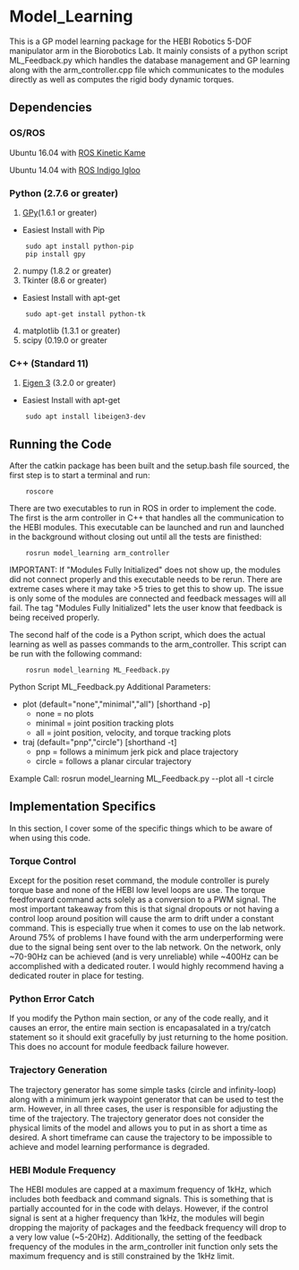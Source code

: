 # Model_Learning
This is a GP model learning package for the HEBI Robotics 5-DOF manipulator arm in the Biorobotics Lab. It mainly consists of a python script ML_Feedback.py which handles the database management and GP learning along with the arm_controller.cpp file which communicates to the modules directly as well as computes the rigid body dynamic torques.
## Dependencies
### OS/ROS
Ubuntu 16.04 with [ROS Kinetic Kame](http://wiki.ros.org/kinetic/Installation/Ubuntu)

Ubuntu 14.04 with [ROS Indigo Igloo](http://wiki.ros.org/indigo/Installation/Ubuntu)

### Python (2.7.6 or greater)
1. [GPy](https://github.com/SheffieldML/GPy)(1.6.1 or greater)
- Easiest Install with Pip
```
	sudo apt install python-pip
	pip install gpy
```
2. numpy (1.8.2 or greater)
3. Tkinter (8.6 or greater)
- Easiest Install with apt-get
```
	sudo apt-get install python-tk
```
4. matplotlib (1.3.1 or greater)
5. scipy (0.19.0 or greater

### C++ (Standard 11)
1. [Eigen 3](http://eigen.tuxfamily.org/index.php?title=Main_Page) (3.2.0 or greater)
- Easiest Install with apt-get
```
	sudo apt install libeigen3-dev
```

## Running the Code
After the catkin package has been built and the setup.bash file sourced, the first step is to start a terminal and run:
```
	roscore
```

There are two executables to run in ROS in order to implement the code. The first is the arm controller in C++ that handles all the communication to the HEBI modules. This executable can be launched and run and launched in the background without closing out until all the tests are finisthed:
```
	rosrun model_learning arm_controller
```
IMPORTANT: If "Modules Fully Initialized" does not show up, the modules did not connect properly and this executable needs to be rerun. There are extreme cases where it may take >5 tries to get this to show up. The issue is only some of the modules are connected and feedback messages will all fail. The tag "Modules Fully Initialized" lets the user know that feedback is being received properly.

The second half of the code is a Python script, which does the actual learning as well as passes commands to the arm_controller. This script can be run with the following command:
```
	rosrun model_learning ML_Feedback.py
```
Python Script ML_Feedback.py Additional Parameters:
* plot (default="none","minimal","all") [shorthand -p]
	* none 	= no plots
	* minimal = joint position tracking plots
	* all	= joint position, velocity, and torque tracking plots
* traj (default="pnp","circle") [shorthand -t]
	* pnp	= follows a minimum jerk pick and place trajectory
	* circle	= follows a planar circular trajectory

Example Call: rosrun model_learning ML_Feedback.py --plot all -t circle

## Implementation Specifics
In this section, I cover some of the specific things which to be aware of when using this code.
### Torque Control
Except for the position reset command, the module controller is purely torque base and none of the HEBI low level loops are use. The torque feedforward command acts solely as a conversion to a PWM signal. The most important takeaway from this is that signal dropouts or not having a control loop around position will cause the arm to drift under a constant command. This is especially true when it comes to use on the lab network. Around 75% of problems I have found with the arm underperforming were due to the signal being sent over to the lab network. On the network, only ~70-90Hz can be achieved (and is very unreliable) while ~400Hz can be accomplished with a dedicated router. I would highly recommend having a dedicated router in place for testing.
### Python Error Catch
If you modify the Python main section, or any of the code really, and it causes an error, the entire main section is encapasalated in a try/catch statement so it should exit gracefully by just returning to the home position. This does no account for module feedback failure however.
### Trajectory Generation
The trajectory generator has some simple tasks (circle and infinity-loop) along with a minimum jerk waypoint generator that can be used to test the arm. However, in all three cases, the user is responsible for adjusting the time of the trajectory. The trajectory generator does not consider the physical limits of the model and allows you to put in as short a time as desired. A short timeframe can cause the trajectory to be impossible to achieve and model learning performance is degraded.
### HEBI Module Frequency
The HEBI modules are capped at a maximum frequency of 1kHz, which includes both feedback and command signals. This is something that is partially accounted for in the code with delays. However, if the control signal is sent at a higher frequency than 1kHz, the modules will begin dropping the majority of packages and the feedback frequency will drop to a very low value (~5-20Hz). Additionally, the setting of the feedback frequency of the modules in the arm_controller init function only sets the maximum frequency and is still constrained by the 1kHz limit.

